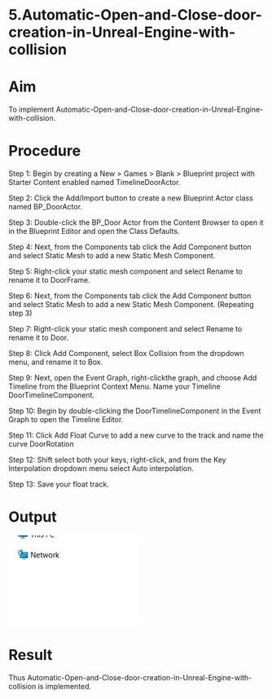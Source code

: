 #  5.Automatic-Open-and-Close-door-creation-in-Unreal-Engine-with-collision

# Aim
To implement Automatic-Open-and-Close-door-creation-in-Unreal-Engine-with-collision.
# Procedure
Step 1: Begin by creating a New > Games > Blank > Blueprint project with Starter Content enabled named TimelineDoorActor.


Step 2: Click the Add/Import button to create a new Blueprint Actor class named BP_DoorActor.


Step 3: Double-click the BP_Door Actor from the Content Browser to open it in the Blueprint Editor and open the Class Defaults.


Step 4: Next, from the Components tab click the Add Component button and select Static Mesh to add a new Static Mesh Component.


Step 5: Right-click your static mesh component and select Rename to rename it to DoorFrame.


Step 6: Next, from the Components tab click the Add Component button and select Static Mesh to add a new Static Mesh Component. (Repeating step 3)

Step 7: Right-click your static mesh component and select Rename to rename it to Door.


Step 8: Click Add Component, select Box Collision from the dropdown menu, and rename it to Box.


Step 9: Next, open the Event Graph, right-clickthe graph, and choose Add Timeline from the Blueprint Context Menu. Name your Timeline DoorTimelineComponent.


Step 10: Begin by double-clicking the DoorTimelineComponent in the Event Graph to open the Timeline Editor.


Step 11: Click Add Float Curve to add a new curve to the track and name the curve DoorRotation


Step 12: Shift select both your keys, right-click, and from the Key Interpolation dropdown menu select Auto interpolation.


Step 13: Save your float track.

# Output

![](g.jpg)
# Result
Thus Automatic-Open-and-Close-door-creation-in-Unreal-Engine-with-collision is implemented.

